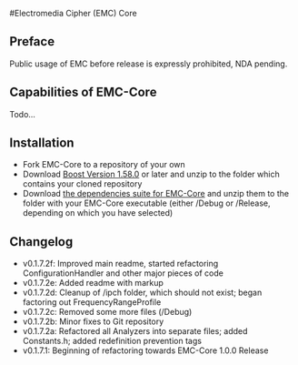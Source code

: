 #Electromedia Cipher (EMC) Core

## Preface
Public usage of EMC before release is expressly prohibited, NDA pending.

## Capabilities of EMC-Core
Todo...

## Installation
* Fork EMC-Core to a repository of your own
* Download [Boost Version 1.58.0](http://www.boost.org/) or later and unzip to the folder which contains your cloned repository
* Download [the dependencies suite for EMC-Core](http://www.neuravion.io/file.axd?file=/EMC/EMC%20Requirements.zip "EMC-Core Dependencies") and unzip them to the folder with your EMC-Core executable (either /Debug or /Release, depending on which you have selected)

## Changelog
* v0.1.7.2f: Improved main readme, started refactoring ConfigurationHandler and other major pieces of code
* v0.1.7.2e: Added readme with markup
* v0.1.7.2d: Cleanup of /ipch folder, which should not exist; began factoring out FrequencyRangeProfile
* v0.1.7.2c: Removed some more files (/Debug)
* v0.1.7.2b: Minor fixes to Git repository
* v0.1.7.2a: Refactored all Analyzers into separate files; added Constants.h; added redefinition prevention tags
* v0.1.7.1:  Beginning of refactoring towards EMC-Core 1.0.0 Release

